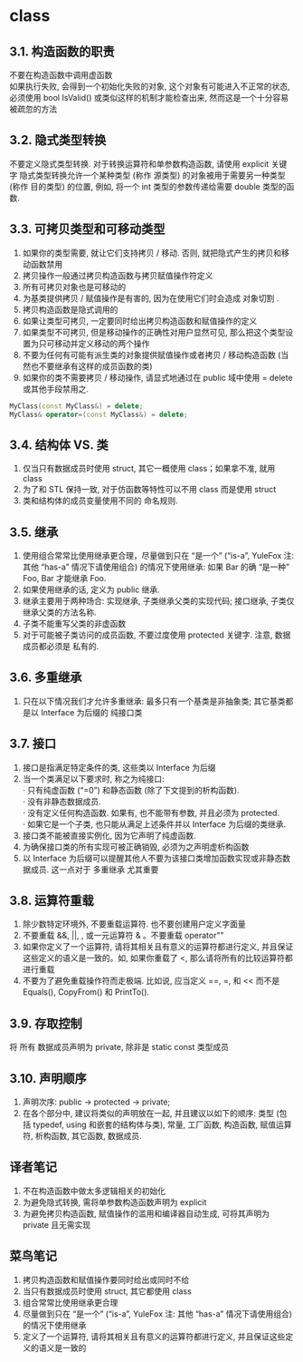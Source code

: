 # class

## 3.1. 构造函数的职责

不要在构造函数中调用虚函数</br>
如果执行失败, 会得到一个初始化失败的对象, 这个对象有可能进入不正常的状态, 必须使用 bool IsValid() 或类似这样的机制才能检查出来, 然而这是一个十分容易被疏忽的方法

## 3.2. 隐式类型转换

不要定义隐式类型转换. 对于转换运算符和单参数构造函数, 请使用 explicit 关键字
隐式类型转换允许一个某种类型 (称作 源类型) 的对象被用于需要另一种类型 (称作 目的类型) 的位置, 例如, 将一个 int 类型的参数传递给需要 double 类型的函数.

## 3.3. 可拷贝类型和可移动类型

1. 如果你的类型需要, 就让它们支持拷贝 / 移动. 否则, 就把隐式产生的拷贝和移动函数禁用
2. 拷贝操作一般通过拷贝构造函数与拷贝赋值操作符定义
3. 所有可拷贝对象也是可移动的
4. 为基类提供拷贝 / 赋值操作是有害的, 因为在使用它们时会造成 对象切割 .
5. 拷贝构造函数是隐式调用的
6. 如果让类型可拷贝, 一定要同时给出拷贝构造函数和赋值操作的定义
7. 如果类型不可拷贝, 但是移动操作的正确性对用户显然可见, 那么把这个类型设置为只可移动并定义移动的两个操作
8. 不要为任何有可能有派生类的对象提供赋值操作或者拷贝 / 移动构造函数 (当然也不要继承有这样的成员函数的类)
9. 如果你的类不需要拷贝 / 移动操作, 请显式地通过在 public 域中使用 = delete 或其他手段禁用之.

```cpp
MyClass(const MyClass&) = delete;
MyClass& operator=(const MyClass&) = delete;
```

## 3.4. 结构体 VS. 类

1. 仅当只有数据成员时使用 struct, 其它一概使用 class；如果拿不准, 就用 class
2. 为了和 STL 保持一致, 对于仿函数等特性可以不用 class 而是使用 struct
3. 类和结构体的成员变量使用不同的 命名规则.

## 3.5. 继承

1. 使用组合常常比使用继承更合理，尽量做到只在 “是一个” (“is-a”, YuleFox 注: 其他 “has-a” 情况下请使用组合) 的情况下使用继承: 如果 Bar 的确 “是一种” Foo, Bar 才能继承 Foo.
2. 如果使用继承的话, 定义为 public 继承.
3. 继承主要用于两种场合: 实现继承, 子类继承父类的实现代码; 接口继承, 子类仅继承父类的方法名称.
4. 子类不能重写父类的非虚函数
5. 对于可能被子类访问的成员函数, 不要过度使用 protected 关键字. 注意, 数据成员都必须是 私有的.

## 3.6. 多重继承

1. 只在以下情况我们才允许多重继承: 最多只有一个基类是非抽象类; 其它基类都是以 Interface 为后缀的 纯接口类

## 3.7. 接口

1. 接口是指满足特定条件的类, 这些类以 Interface 为后缀
2. 当一个类满足以下要求时, 称之为纯接口:</br>
    · 只有纯虚函数 (“=0”) 和静态函数 (除了下文提到的析构函数).</br>
    · 没有非静态数据成员.</br>
    · 没有定义任何构造函数. 如果有, 也不能带有参数, 并且必须为 protected.</br>
    · 如果它是一个子类, 也只能从满足上述条件并以 Interface 为后缀的类继承.</br>
3. 接口类不能被直接实例化, 因为它声明了纯虚函数.
4. 为确保接口类的所有实现可被正确销毁, 必须为之声明虚析构函数
5. 以 Interface 为后缀可以提醒其他人不要为该接口类增加函数实现或非静态数据成员. 这一点对于 多重继承 尤其重要

## 3.8. 运算符重载

1. 除少数特定环境外, 不要重载运算符. 也不要创建用户定义字面量
2. 不要重载 &&, ||, , 或一元运算符 & 。不要重载 operator""
3. 如果你定义了一个运算符, 请将其相关且有意义的运算符都进行定义, 并且保证这些定义的语义是一致的。如, 如果你重载了 <, 那么请将所有的比较运算符都进行重载
4. 不要为了避免重载操作符而走极端. 比如说, 应当定义 ==, =, 和 << 而不是 Equals(), CopyFrom() 和 PrintTo().

## 3.9. 存取控制

将 所有 数据成员声明为 private, 除非是 static const 类型成员

## 3.10. 声明顺序

1. 声明次序: public -> protected -> private;
2. 在各个部分中, 建议将类似的声明放在一起, 并且建议以如下的顺序: 类型 (包括 typedef, using 和嵌套的结构体与类), 常量, 工厂函数, 构造函数, 赋值运算符, 析构函数, 其它函数, 数据成员.

## 译者笔记

1. 不在构造函数中做太多逻辑相关的初始化
2. 为避免隐式转换, 需将单参数构造函数声明为 explicit
3. 为避免拷贝构造函数, 赋值操作的滥用和编译器自动生成, 可将其声明为 private 且无需实现

## 菜鸟笔记

1. 拷贝构造函数和赋值操作要同时给出或同时不给
2. 当只有数据成员时使用 struct, 其它都使用 class
3. 组合常常比使用继承更合理
4. 尽量做到只在 “是一个” (“is-a”, YuleFox 注: 其他 “has-a” 情况下请使用组合) 的情况下使用继承
5. 定义了一个运算符, 请将其相关且有意义的运算符都进行定义, 并且保证这些定义的语义是一致的
